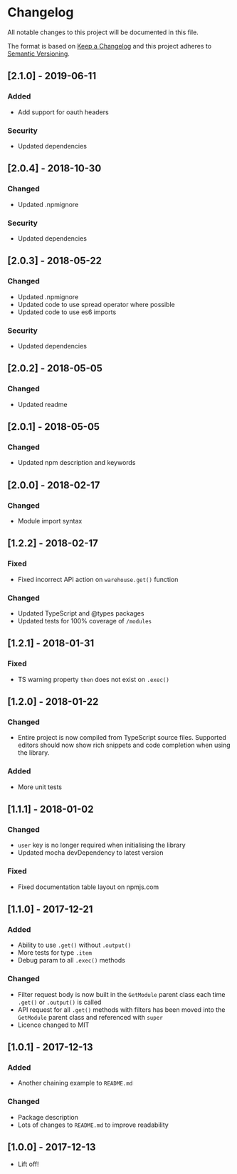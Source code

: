# Changelog

All notable changes to this project will be documented in this file.

The format is based on [Keep a Changelog](http://keepachangelog.com/en/1.0.0/)
and this project adheres to [Semantic Versioning](http://semver.org/spec/v2.0.0.html).

## [2.1.0] - 2019-06-11

### Added

- Add support for oauth headers

### Security

- Updated dependencies

## [2.0.4] - 2018-10-30

### Changed

- Updated .npmignore

### Security

- Updated dependencies

## [2.0.3] - 2018-05-22

### Changed

- Updated .npmignore
- Updated code to use spread operator where possible
- Updated code to use es6 imports

### Security

- Updated dependencies

## [2.0.2] - 2018-05-05

### Changed

- Updated readme

## [2.0.1] - 2018-05-05

### Changed

- Updated npm description and keywords

## [2.0.0] - 2018-02-17

### Changed

- Module import syntax

## [1.2.2] - 2018-02-17

### Fixed

- Fixed incorrect API action on `warehouse.get()` function

### Changed

- Updated TypeScript and @types packages
- Updated tests for 100% coverage of `/modules`

## [1.2.1] - 2018-01-31

### Fixed

- TS warning property `then` does not exist on `.exec()`

## [1.2.0] - 2018-01-22

### Changed

- Entire project is now compiled from TypeScript source files. Supported editors should now show rich snippets and code completion when using the library.

### Added

- More unit tests

## [1.1.1] - 2018-01-02

### Changed

- `user` key is no longer required when initialising the library
- Updated mocha devDependency to latest version

### Fixed

- Fixed documentation table layout on npmjs.com

## [1.1.0] - 2017-12-21

### Added

- Ability to use `.get()` without `.output()`
- More tests for type `.item`
- Debug param to all `.exec()` methods

### Changed

- Filter request body is now built in the `GetModule` parent class each time `.get()` or `.output()` is called
- API request for all `.get()` methods with filters has been moved into the `GetModule` parent class and referenced with `super`
- Licence changed to MIT

## [1.0.1] - 2017-12-13

### Added

- Another chaining example to `README.md`

### Changed

- Package description
- Lots of changes to `README.md` to improve readability

## [1.0.0] - 2017-12-13

- Lift off!
